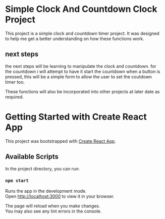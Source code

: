 # Simple Clock And Countdown Clock Project

This project is a simple clock and countdown timer project. It was designed to help me get a better understanding on how these functions work.

## next steps

the next steps will be learning to manipulate the clock and countdown.
for the countdown i will attempt to have it start the countdown when a button is pressed, this will be a simple form to allow the user to set the coutdown timer too.

These functions will also be incorporated into other projects at later date as required.

# Getting Started with Create React App

This project was bootstrapped with [Create React App](https://github.com/facebook/create-react-app).

## Available Scripts

In the project directory, you can run:

### `npm start`

Runs the app in the development mode.\
Open [http://localhost:3000](http://localhost:3000) to view it in your browser.

The page will reload when you make changes.\
You may also see any lint errors in the console.

